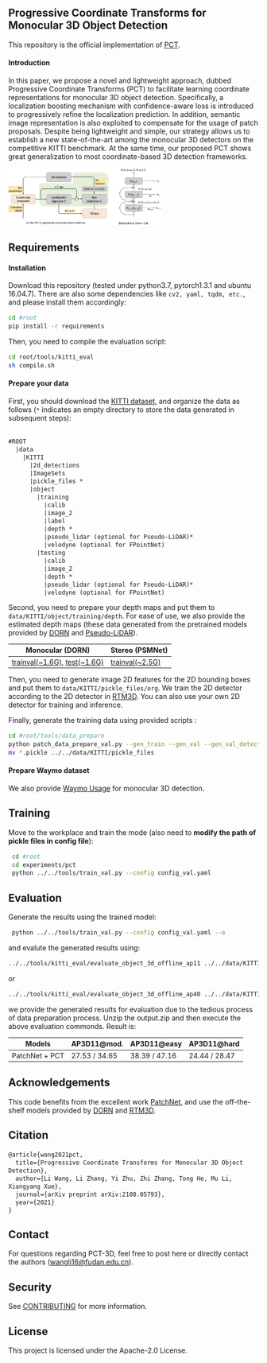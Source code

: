 ## Progressive Coordinate Transforms for Monocular 3D Object Detection

This repository is the official implementation of [PCT](https://arxiv.org/abs/2108.05793).

#### Introduction

In this paper, we propose a novel and lightweight approach, dubbed Progressive Coordinate Transforms (PCT) to facilitate learning coordinate representations for monocular 3D object detection. Specifically, a localization boosting mechanism with confidence-aware loss is introduced to progressively refine the localization prediction. In addition, semantic image representation is also exploited to compensate for the usage of patch proposals. Despite being lightweight and simple, our strategy allows us to establish a new state-of-the-art among the monocular 3D detectors on the competitive KITTI benchmark. At the same time, our proposed PCT shows great generalization to most coordinate-based 3D detection frameworks.


<img src="figs/architecture.jpg" alt="arch" style="zoom:30%;" />


## Requirements

#### Installation

Download this repository (tested under python3.7, pytorch1.3.1 and ubuntu 16.04.7).  There are also some dependencies like `cv2, yaml, tqdm, etc.`, and please install them accordingly:
```sh
cd #root
pip install -r requirements
```

 Then, you need to compile the evaluation script:

```sh
cd root/tools/kitti_eval
sh compile.sh
```

#### Prepare your data

First, you should download the [KITTI dataset](http://www.cvlibs.net/datasets/kitti/eval_object.php?obj_benchmark=3d), and organize the data as follows  (`*` indicates an empty directory to store the data generated in subsequent steps):
```

#ROOT
  |data
    |KITTI
      |2d_detections
      |ImageSets
      |pickle_files *
      |object
        |training
          |calib
          |image_2
          |label
          |depth *
          |pseudo_lidar (optional for Pseudo-LiDAR)*
          |velodyne (optional for FPointNet)
        |testing
          |calib
          |image_2
          |depth *
          |pseudo_lidar (optional for Pseudo-LiDAR)*
          |velodyne (optional for FPointNet)
```

Second, you need to prepare your depth maps and put them to `data/KITTI/object/training/depth`. For ease of use, we also provide the estimated depth maps (these data generated from the pretrained models provided by [DORN](https://github.com/hufu6371/DORN) and [Pseudo-LiDAR](https://github.com/mileyan/pseudo_lidar)).

| Monocular (DORN)  | Stereo (PSMNet) |
| ---------------- | ------- |
| [trainval(~1.6G)](https://drive.google.com/file/d/1VLG8DbjBnyLjo2OHmrb3-usiBLDcH7JF/view?usp=sharing), [test(~1.6G)](https://drive.google.com/file/d/1dL0vE-2ur031tJ01KYp4qtifxYWcQSN5/view?usp=sharing) | [trainval(~2.5G)](https://drive.google.com/file/d/1CIHsBwBTtAZxKlGJ5jS41OXySNXiqBIF/view?usp=sharing) |

Then, you need to generate image 2D features for the 2D bounding boxes and put them to `data/KITTI/pickle_files/org`. We train the 2D detector according to the 2D detector in [RTM3D](https://github.com/Banconxuan/RTM3D). You can also use your own 2D detector for training and inference.

Finally, generate the training data using provided scripts :

```sh
cd #root/tools/data_prepare
python patch_data_prepare_val.py --gen_train --gen_val --gen_val_detection --car_only
mv *.pickle ../../data/KITTI/pickle_files
```

#### Prepare Waymo dataset

We also provide [Waymo Usage](https://github.com/Willy0919/pct/tree/main/tools/waymo) for monocular 3D detection.


## Training

Move to the workplace and train the mode (also need to **modify the path of pickle files in config file**):

```sh 
 cd #root
 cd experiments/pct
 python ../../tools/train_val.py --config config_val.yaml
```


## Evaluation

Generate the results using the trained model:

```sh
 python ../../tools/train_val.py --config config_val.yaml --e
```

and evalute the generated results using:

```sh
../../tools/kitti_eval/evaluate_object_3d_offline_ap11 ../../data/KITTI/object/training/label_2 ./output
```
or
```sh
../../tools/kitti_eval/evaluate_object_3d_offline_ap40 ../../data/KITTI/object/training/label_2 ./output
```
we provide the generated results for evaluation due to the tedious process of data preparation process. Unzip the output.zip and then execute the above evaluation commonds. Result is:

| Models | AP3D11@mod. | AP3D11@easy| AP3D11@hard|
| -------- | ------- | -------- | ------- |
| PatchNet + PCT| 27.53 / 34.65 | 38.39 / 47.16 | 24.44 / 28.47 |


## Acknowledgements

This code benefits from the excellent work [PatchNet](https://github.com/xinzhuma/patchnet), and use the off-the-shelf models provided by [DORN](https://github.com/hufu6371/DORN) and [RTM3D](https://github.com/Banconxuan/RTM3D).


## Citation

```
@article{wang2021pct,
  title={Progressive Coordinate Transforms for Monocular 3D Object Detection},
  author={Li Wang, Li Zhang, Yi Zhu, Zhi Zhang, Tong He, Mu Li, Xiangyang Xue},
  journal={arXiv preprint arXiv:2108.05793},
  year={2021}
}
```


## Contact

For questions regarding PCT-3D, feel free to post here or directly contact the authors (wangli16@fudan.edu.cn).


## Security

See [CONTRIBUTING](CONTRIBUTING.md#security-issue-notifications) for more information.


## License

This project is licensed under the Apache-2.0 License.
